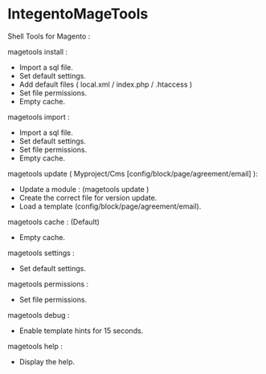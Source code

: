 # IntegentoMageTools

Shell Tools for Magento :

magetools install :
- Import a sql file.
- Set default settings.
- Add default files ( local.xml / index.php / .htaccess )
- Set file permissions.
- Empty cache.

magetools import :
- Import a sql file.
- Set default settings.
- Set file permissions.
- Empty cache.

magetools update ( Myproject/Cms [config/block/page/agreement/email] ):
- Update a module : (magetools update )
- Create the correct file for version update.
- Load a template (config/block/page/agreement/email).

magetools cache : (Default)
- Empty cache.

magetools settings :
- Set default settings.

magetools permissions :
- Set file permissions.

magetools debug :
- Enable template hints for 15 seconds.

magetools help :
- Display the help.
